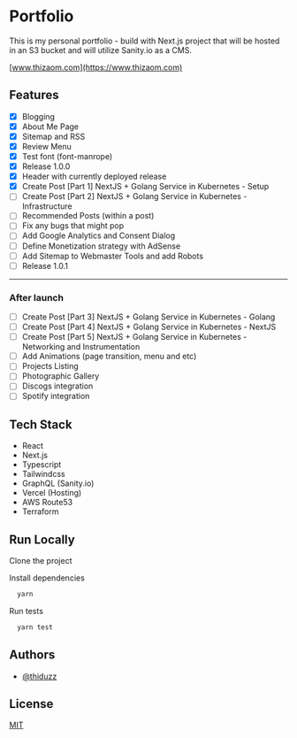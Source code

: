 
# Portfolio

This is my personal portfolio - build with Next.js project that will be hosted in an S3 bucket and will utilize Sanity.io as a CMS.

[www.thizaom.com](https://www.thizaom.com)

## Features
- [X] Blogging
- [X] About Me Page
- [X] Sitemap and RSS
- [X] Review Menu
- [X] Test font (font-manrope)
- [X] Release 1.0.0
- [X] Header with currently deployed release
- [X] Create Post [Part 1] NextJS + Golang Service in Kubernetes - Setup
- [ ] Create Post [Part 2] NextJS + Golang Service in Kubernetes - Infrastructure
- [ ] Recommended Posts (within a post)
- [ ] Fix any bugs that might pop
- [ ] Add Google Analytics and Consent Dialog
- [ ] Define Monetization strategy with AdSense
- [ ] Add Sitemap to Webmaster Tools and add Robots
- [ ] Release 1.0.1
----
### After launch
- [ ] Create Post [Part 3] NextJS + Golang Service in Kubernetes - Golang
- [ ] Create Post [Part 4] NextJS + Golang Service in Kubernetes - NextJS
- [ ] Create Post [Part 5] NextJS + Golang Service in Kubernetes - Networking and Instrumentation
- [ ] Add Animations (page transition, menu and etc)
- [ ] Projects Listing
- [ ] Photographic Gallery
- [ ] Discogs integration
- [ ] Spotify integration

## Tech Stack
- React
- Next.js
- Typescript
- Tailwindcss
- GraphQL (Sanity.io)
- Vercel (Hosting)
- AWS Route53
- Terraform

## Run Locally

Clone the project

Install dependencies

```bash
  yarn
```

Run tests

```bash
  yarn test
```


## Authors

- [@thiduzz](https://www.github.com/thiduzz)


## License

[MIT](https://choosealicense.com/licenses/mit/)
